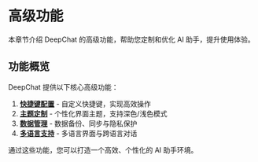 # 高级功能

本章节介绍 DeepChat 的高级功能，帮助您定制和优化 AI 助手，提升使用体验。

## 功能概览

DeepChat 提供以下核心高级功能：

1. [**快捷键配置**](./shortcuts.md) - 自定义快捷键，实现高效操作
2. [**主题定制**](./themes.md) - 个性化界面主题，支持深色/浅色模式
3. [**数据管理**](./data-management.md) - 数据备份、同步与隐私保护
4. [**多语言支持**](./languages.md) - 多语言界面与跨语言对话

通过这些功能，您可以打造一个高效、个性化的 AI 助手环境。
